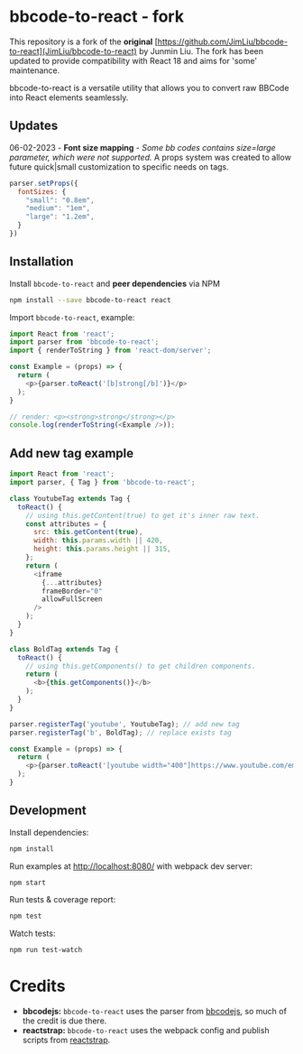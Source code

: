 # bbcode-to-react - fork

This repository is a fork of the __original__ [https://github.com/JimLiu/bbcode-to-react](JimLiu/bbcode-to-react) by Junmin Liu. 
The fork has been updated to provide compatibility with React 18 and aims for 'some' maintenance.

bbcode-to-react is a versatile utility that allows you to convert raw BBCode into React elements seamlessly.

## Updates

06-02-2023 - __Font size mapping__ - _Some bb codes contains size=large parameter, which were not supported._
A props system was created to allow future quick|small customization to specific needs on tags.

```js
parser.setProps({
  fontSizes: {
    "small": "0.8em",
    "medium": "1em",
    "large": "1.2em",
  }
})
```

## Installation

Install `bbcode-to-react` and __peer dependencies__ via NPM

```sh
npm install --save bbcode-to-react react
```

Import `bbcode-to-react`, example:

```js
import React from 'react';
import parser from 'bbcode-to-react';
import { renderToString } from 'react-dom/server';

const Example = (props) => {
  return (
    <p>{parser.toReact('[b]strong[/b]')}</p>
  );
}

// render: <p><strong>strong</strong></p>
console.log(renderToString(<Example />));


```

## Add new tag example

```js
import React from 'react';
import parser, { Tag } from 'bbcode-to-react';

class YoutubeTag extends Tag {
  toReact() {
    // using this.getContent(true) to get it's inner raw text.
    const attributes = {
      src: this.getContent(true),
      width: this.params.width || 420,
      height: this.params.height || 315,
    };
    return (
      <iframe
        {...attributes}
        frameBorder="0"
        allowFullScreen
      />
    );
  }
}

class BoldTag extends Tag {
  toReact() {
    // using this.getComponents() to get children components.
    return (
      <b>{this.getComponents()}</b>
    );
  }
}

parser.registerTag('youtube', YoutubeTag); // add new tag
parser.registerTag('b', BoldTag); // replace exists tag

const Example = (props) => {
  return (
    <p>{parser.toReact('[youtube width="400"]https://www.youtube.com/embed/AB6RjNeDII0[/youtube]')}</p>
  );
}

```

## Development

Install dependencies:

```sh
npm install
```

Run examples at [http://localhost:8080/](http://localhost:8080/) with webpack dev server:

```sh
npm start
```

Run tests & coverage report:

```sh
npm test
```

Watch tests:

```sh
npm run test-watch
```

# Credits

* **bbcodejs:** `bbcode-to-react` uses the parser from [bbcodejs](https://github.com/vishnevskiy/bbcodejs), so much of the credit is due there.
* **reactstrap:** `bbcode-to-react` uses the webpack config and publish scripts from [reactstrap](https://github.com/reactstrap/reactstrap).



